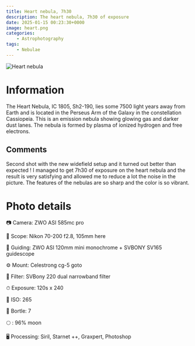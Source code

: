 ```yaml
---
title: Heart nebula, 7h30
description: The heart nebula, 7h30 of exposure
date: 2025-01-15 00:23:30+0000
image: heart.png
categories:
    - Astrophotography
tags:
    - Nebulae
---
```


![Heart nebula](heart.png)

# Information

The Heart Nebula, IC 1805, Sh2-190, lies some 7500 light years away from Earth and is located in the Perseus Arm of the Galaxy in the constellation Cassiopeia. This is an emission nebula showing glowing gas and darker dust lanes. The nebula is formed by plasma of ionized hydrogen and free electrons.

## Comments

Second shot with the new widefield setup and it turned out better than expected ! I managed to get 7h30 of exposure on the heart nebula and the result is very satisfying and allowed me to reduce a lot the noise in the picture. The features of the nebulas are so sharp and the color is so vibrant.


# Photo details

📷 Camera: ZWO ASI 585mc pro

🔭 Scope: Nikon 70-200 f2.8, 105mm here

🎯 Guiding: ZWO ASI 120mm mini monochrome + SVBONY SV165 guidescope

⚙️ Mount: Celestrong cg-5 goto

🎨 Filter: SVBony 220 dual narrowband filter

⏱ Exposure: 120s x 240

🌌 ISO: 265

🌇 Bortle: 7

🌕 : 96% moon

🖥 Processing: Siril, Starnet ++, Graxpert, Photoshop
